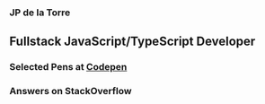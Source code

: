 ### JP de la Torre

## Fullstack JavaScript/TypeScript Developer


### Selected Pens at [Codepen](https://codepen.io/jpidelatorre)

<!-- CODEPEN:START -->
<!-- CODEPEN:END -->

### Answers on StackOverflow

<!-- STACKOVERFLOW:START -->
<!-- STACKOVERFLOW:END -->

<!-- 
TODO
- Create own workflow actions
  - RSS with extra properties
  - Formatted technologies icons
  - ASCII banners
 -->
